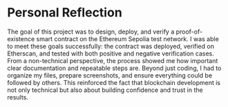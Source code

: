 # Personal Reflection
The goal of this project was to design, deploy, and verify a proof-of-existence smart contract on the Ethereum Sepolia test network. I was able to meet these goals successfully: the contract was deployed, verified on Etherscan, and tested with both positive and negative verification cases. From a non-technical perspective, the process showed me how important clear documentation and repeatable steps are. Beyond just coding, I had to organize my files, prepare screenshots, and ensure everything could be followed by others. This reinforced the fact that blockchain development is not only technical but also about building confidence and trust in the results.

